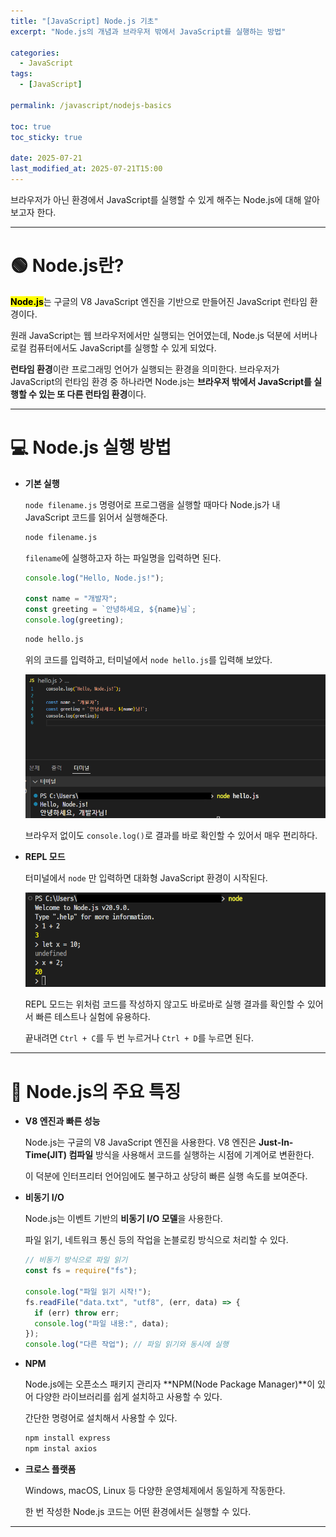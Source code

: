 ```yaml
---
title: "[JavaScript] Node.js 기초"
excerpt: "Node.js의 개념과 브라우저 밖에서 JavaScript를 실행하는 방법"

categories:
  - JavaScript
tags:
  - [JavaScript]

permalink: /javascript/nodejs-basics

toc: true
toc_sticky: true

date: 2025-07-21
last_modified_at: 2025-07-21T15:00
---
```


브라우저가 아닌 환경에서 JavaScript를 실행할 수 있게 해주는 Node.js에 대해 알아보고자 한다.

---

# 🟢 Node.js란?

<mark>**Node.js**</mark>는 구글의 V8 JavaScript 엔진을 기반으로 만들어진 JavaScript 런타임 환경이다.

원래 JavaScript는 웹 브라우저에서만 실행되는 언어였는데, Node.js 덕분에 서버나 로컬 컴퓨터에서도 JavaScript를 실행할 수 있게 되었다.

**런타임 환경**이란 프로그래밍 언어가 실행되는 환경을 의미한다. 브라우저가 JavaScript의 런타임 환경 중 하나라면 Node.js는 **브라우저 밖에서 JavaScript를 실행할 수 있는 또 다른 런타임 환경**이다.

---

# 💻 Node.js 실행 방법

- **기본 실행**

  `node filename.js` 명령어로 프로그램을 실행할 때마다 Node.js가 내 JavaScript 코드를 읽어서 실행해준다.

  ```bash
  node filename.js
  ```

  `filename`에 실행하고자 하는 파일명을 입력하면 된다.

  ```javascript
  console.log("Hello, Node.js!");

  const name = "개발자";
  const greeting = `안녕하세요, ${name}님`;
  console.log(greeting);
  ```

  ```bash
  node hello.js
  ```

  위의 코드를 입력하고, 터미널에서 `node hello.js`를 입력해 보았다.

  ![hello-example](/assets/images/posts_img/javascript/hello-example.png)

  브라우저 없이도 `console.log()`로 결과를 바로 확인할 수 있어서 매우 편리하다.

- **REPL 모드**

  터미널에서 `node` 만 입력하면 대화형 JavaScript 환경이 시작된다.

  ![repl](/assets/images/posts_img/javascript/repl.png)

  REPL 모드는 위처럼 코드를 작성하지 않고도 바로바로 실행 결과를 확인할 수 있어서 빠른 테스트나 실험에 유용하다.

  끝내려면 `Ctrl + C`를 두 번 누르거나 `Ctrl + D`를 누르면 된다.

---

# 🌟 Node.js의 주요 특징

- **V8 엔진과 빠른 성능**

  Node.js는 구글의 V8 JavaScript 엔진을 사용한다. V8 엔진은 **Just-In-Time(JIT) 컴파일** 방식을 사용해서 코드를 실행하는 시점에 기계어로 변환한다.

  이 덕분에 인터프리터 언어임에도 불구하고 상당히 빠른 실행 속도를 보여준다.

- **비동기 I/O**

  Node.js는 이벤트 기반의 **비동기 I/O 모델**을 사용한다.

  파일 읽기, 네트워크 통신 등의 작업을 논블로킹 방식으로 처리할 수 있다.

  ```js
  // 비동기 방식으로 파일 읽기
  const fs = require("fs");

  console.log("파일 읽기 시작!");
  fs.readFile("data.txt", "utf8", (err, data) => {
    if (err) throw err;
    console.log("파일 내용:", data);
  });
  console.log("다른 작업"); // 파일 읽기와 동시에 실행
  ```

- **NPM**

  Node.js에는 오픈소스 패키지 관리자 **NPM(Node Package Manager)**이 있어 다양한 라이브러리를 쉽게 설치하고 사용할 수 있다.

  간단한 명령어로 설치해서 사용할 수 있다.

  ```bash
  npm install express
  npm instal axios
  ```

- **크로스 플랫폼**

  Windows, macOS, Linux 등 다양한 운영체제에서 동일하게 작동한다.

  한 번 작성한 Node.js 코드는 어떤 환경에서든 실행할 수 있다.

---
